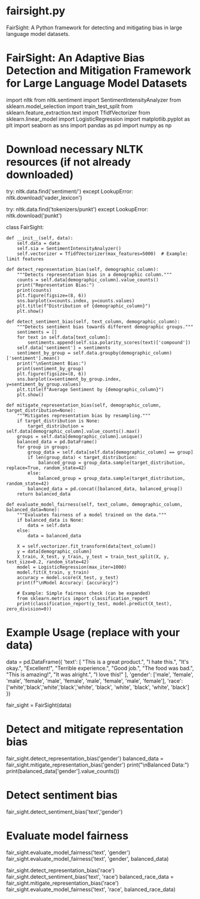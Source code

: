 # fairsight.py
FairSight: A Python framework for detecting and mitigating bias in large language model datasets.


# FairSight: An Adaptive Bias Detection and Mitigation Framework for Large Language Model Datasets

import nltk
from nltk.sentiment import SentimentIntensityAnalyzer
from sklearn.model_selection import train_test_split
from sklearn.feature_extraction.text import TfidfVectorizer
from sklearn.linear_model import LogisticRegression
import matplotlib.pyplot as plt
import seaborn as sns
import pandas as pd
import numpy as np

# Download necessary NLTK resources (if not already downloaded)
try:
    nltk.data.find('sentiment/')
except LookupError:
    nltk.download('vader_lexicon')

try:
    nltk.data.find('tokenizers/punkt')
except LookupError:
    nltk.download('punkt')

class FairSight:

    def __init__(self, data):
        self.data = data
        self.sia = SentimentIntensityAnalyzer()
        self.vectorizer = TfidfVectorizer(max_features=5000)  # Example: limit features

    def detect_representation_bias(self, demographic_column):
        """Detects representation bias in a demographic column."""
        counts = self.data[demographic_column].value_counts()
        print("Representation Bias:")
        print(counts)
        plt.figure(figsize=(8, 6))
        sns.barplot(x=counts.index, y=counts.values)
        plt.title(f"Distribution of {demographic_column}")
        plt.show()

    def detect_sentiment_bias(self, text_column, demographic_column):
        """Detects sentiment bias towards different demographic groups."""
        sentiments = []
        for text in self.data[text_column]:
            sentiments.append(self.sia.polarity_scores(text)['compound'])
        self.data['sentiment'] = sentiments
        sentiment_by_group = self.data.groupby(demographic_column)['sentiment'].mean()
        print("\nSentiment Bias:")
        print(sentiment_by_group)
        plt.figure(figsize=(8, 6))
        sns.barplot(x=sentiment_by_group.index, y=sentiment_by_group.values)
        plt.title(f"Average Sentiment by {demographic_column}")
        plt.show()

    def mitigate_representation_bias(self, demographic_column, target_distribution=None):
        """Mitigates representation bias by resampling."""
        if target_distribution is None:
            target_distribution = self.data[demographic_column].value_counts().max()
        groups = self.data[demographic_column].unique()
        balanced_data = pd.DataFrame()
        for group in groups:
            group_data = self.data[self.data[demographic_column] == group]
            if len(group_data) < target_distribution:
                balanced_group = group_data.sample(target_distribution, replace=True, random_state=42)
            else:
                balanced_group = group_data.sample(target_distribution, random_state=42)
            balanced_data = pd.concat([balanced_data, balanced_group])
        return balanced_data

    def evaluate_model_fairness(self, text_column, demographic_column, balanced_data=None):
        """Evaluates fairness of a model trained on the data."""
        if balanced_data is None:
            data = self.data
        else:
            data = balanced_data

        X = self.vectorizer.fit_transform(data[text_column])
        y = data[demographic_column]
        X_train, X_test, y_train, y_test = train_test_split(X, y, test_size=0.2, random_state=42)
        model = LogisticRegression(max_iter=1000)
        model.fit(X_train, y_train)
        accuracy = model.score(X_test, y_test)
        print(f"\nModel Accuracy: {accuracy}")

        # Example: Simple fairness check (can be expanded)
        from sklearn.metrics import classification_report
        print(classification_report(y_test, model.predict(X_test), zero_division=0))

# Example Usage (replace with your data)
data = pd.DataFrame({
    'text': [
        "This is a great product.",
        "I hate this.",
        "It's okay.",
        "Excellent!",
        "Terrible experience.",
        "Good job.",
        "The food was bad.",
        "This is amazing!",
        "It was alright.",
        "I love this!"
    ],
    'gender': ['male', 'female', 'male', 'female', 'male', 'female', 'male', 'female', 'male', 'female'],
    'race': ['white','black','white','black','white', 'black', 'white', 'black', 'white', 'black']
})

fair_sight = FairSight(data)

# Detect and mitigate representation bias
fair_sight.detect_representation_bias('gender')
balanced_data = fair_sight.mitigate_representation_bias('gender')
print("\nBalanced Data:")
print(balanced_data['gender'].value_counts())

# Detect sentiment bias
fair_sight.detect_sentiment_bias('text','gender')

# Evaluate model fairness
fair_sight.evaluate_model_fairness('text', 'gender')
fair_sight.evaluate_model_fairness('text', 'gender', balanced_data)

fair_sight.detect_representation_bias('race')
fair_sight.detect_sentiment_bias('text', 'race')
balanced_race_data = fair_sight.mitigate_representation_bias('race')
fair_sight.evaluate_model_fairness('text', 'race', balanced_race_data)
